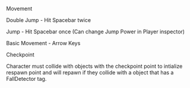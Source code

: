 

Movement


Double Jump - Hit Spacebar twice

Jump - Hit Spacebar once (Can change Jump Power in Player inspector)

Basic Movement - Arrow Keys


Checkpoint

Character must collide with objects with the checkpoint point to intialize respawn point and will repawn if they collide 
with a object that has a FallDetector tag.





